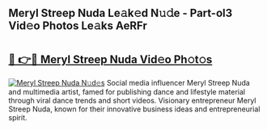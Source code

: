 ## Meryl Streep Nuda Le𝚊k𝚎d N𝚞𝚍e - Part-ol3 Vid𝚎o Photos Le𝚊ks AeRFr

# <h2><a href="http://fbeyfdz.evod.top/?m=Meryl+Streep+Nuda">🔗 👉🔴 Meryl Streep Nuda Vid𝚎o Ph𝚘t𝚘s</a></h2>

[![Meryl Streep Nuda N𝚞d𝚎s](https://i.imgur.com/8V9OHl7.gif)](http://fbeyfdz.evod.top/?m=Meryl+Streep+Nuda)
Social media influencer Meryl Streep Nuda and multimedia artist, famed for publishing dance and lifestyle material through viral dance trends and short videos. Visionary entrepreneur Meryl Streep Nuda, known for their innovative business ideas and entrepreneurial spirit. 
